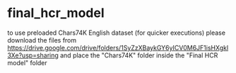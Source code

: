 # final_hcr_model

to use preloaded Chars74K English dataset (for quicker executions) please download the files 
  from https://drive.google.com/drive/folders/1SyZzXBaykGY6yICV0M6JF1isHXgkl3Xe?usp=sharing
  and place the "Chars74K" folder inside the "Final HCR model" folder
